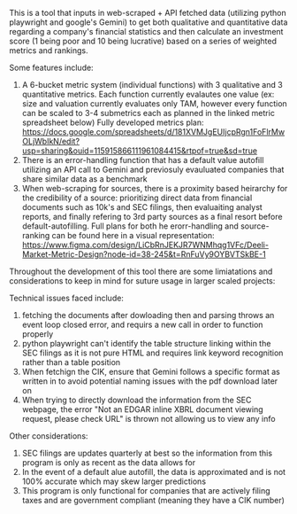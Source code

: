 This is a tool that inputs in web-scraped + API fetched data (utilizing python playwright and google's Gemini) to get both qualitative and quantitative data regarding a 
company's financial statistics and then calculate an investment score (1 being poor and 10 being lucrative) based on a series of weighted metrics and rankings.

Some features include:
1. A 6-bucket metric system (individual functions) with 3 qualitative and 3 quantitative metrics. Each function currently evalautes one value (ex: size and valuation currently
   evaluates only TAM, however every function can be scaled to 3-4 submetrics each as planned in the linked metric spreadsheet below)
   Fully developed metrics plan: https://docs.google.com/spreadsheets/d/181XVMJgEUIjcpRgn1FoFlrMwOLjWbIkN/edit?usp=sharing&ouid=115915866111961084415&rtpof=true&sd=true
2. There is an error-handling function that has a default value autofill utilizing an API call to Gemini and previosuly evauluated companies that share similar data as a benchmark
3. When web-scraping for sources, there is a proximity based heirarchy for the credibility of a source: prioritizing direct data from financial documents such as 10k's and SEC filings,
   then evaluaiting analyst reports, and finally refering to 3rd party sources as a final resort before default-autofilling. Full plans for both he erorr-handling and source-ranking
   can be found here in a visual representation: https://www.figma.com/design/LiCbRnJEKJR7WNMhqg1VFc/Deeli-Market-Metric-Design?node-id=38-245&t=RnFuVy9OYBVTSkBE-1
   

Throughout the development of this tool there are some limiatations and considerations to keep in mind for suture usage in larger scaled projects:

Technical issues faced include:
1. fetching the documents after dowloading then and parsing throws an event loop closed error, and requirs a new call in order to function properly
2. python playwright can't identify the table structure linking within the SEC filings as it is not pure HTML and requires link keyword recognition rather than a table position
3. When fetchign the CIK, ensure that Gemini follows a specific format as written in to avoid potential naming issues with the pdf download later on
4. When trying to directly download the information from the SEC webpage, the error "Not an EDGAR inline XBRL document viewing request, please check URL" is thrown not allowing us to view any info

Other considerations:
1. SEC filings are updates quarterly at best so the information from this program is only as recent as the data allows for
2. In the event of a default alue autofill, the data is approximated and is not 100% accurate which may skew larger predictions
3. This program is only functional for companies that are actively filing taxes and are government compliant (meaning they have a CIK number)

